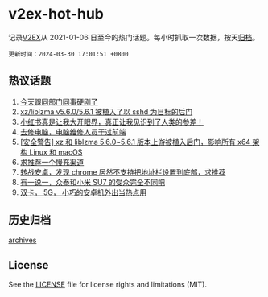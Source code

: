 # v2ex-hot-hub

 记录[V2EX](https://www.v2ex.com/)从 2021-01-06 日至今的热门话题。每小时抓取一次数据，按天[归档](archives)。

`更新时间：2024-03-30 17:01:51 +0800`

## 热议话题

1. [今天跟同部门同事硬刚了](https://www.v2ex.com/t/1028257)
1. [xz/liblzma v5.6.0/5.6.1 被植入了以 sshd 为目标的后门](https://www.v2ex.com/t/1028287)
1. [小红书真是让我大开眼界，真正让我见识到了人类的参差！](https://www.v2ex.com/t/1028225)
1. [去修电脑，电脑维修人员干过前端](https://www.v2ex.com/t/1028319)
1. [[安全警告] xz 和 liblzma 5.6.0~5.6.1 版本上游被植入后门，影响所有 x64 架构 Linux 和 macOS](https://www.v2ex.com/t/1028288)
1. [求推荐一个慢充渠道](https://www.v2ex.com/t/1028309)
1. [转战安卓，发现 chrome 居然不支持把地址栏设置到底部，求推荐](https://www.v2ex.com/t/1028203)
1. [有一说一，众泰和小米 SU7 的受众完全不同吧](https://www.v2ex.com/t/1028298)
1. [双卡， 5G， 小巧的安卓机外出当热点用](https://www.v2ex.com/t/1028299)

## 历史归档

[archives](archives)

## License

See the [LICENSE](LICENSE) file for license rights and limitations (MIT).
